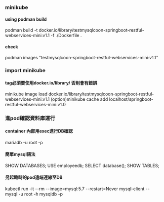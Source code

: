 ### minikube
#### using podman build
  podman build -t docker.io/library/testmysqlcoon-springboot-restful-webservices-mini:v1.1 -f ./Dockerfile .
#### check
podman images "testmysqlcoon-springboot-restful-webservices-mini:v1.1"

### import minikube
#### tag必須要使用docker.io/library/ 否則會有錯誤
minikube image load docker.io/library/testmysqlcoon-springboot-restful-webservices-mini:v1.1
(option)minikube cache add localhost/springboot-restful-webservices-mini:v1.0



### 進pod確認資料庫運行
#### container 內部用exec進行DB確認
mariadb -u root -p 

#### 簡單mysql語法
SHOW DATABASES;
USE employeedb;
SELECT database();
SHOW TABLES;


#### 另起臨時的pod遠端連線至DB
kubectl run -it --rm --image=mysql:5.7 --restart=Never mysql-client -- mysql -u root -h mysqldb -p


